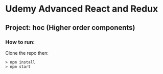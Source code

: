 # Udemy Advanced React and Redux

## Project: hoc (Higher order components)

### How to run:

Clone the repo then:

```
> npm install
> npm start
```
